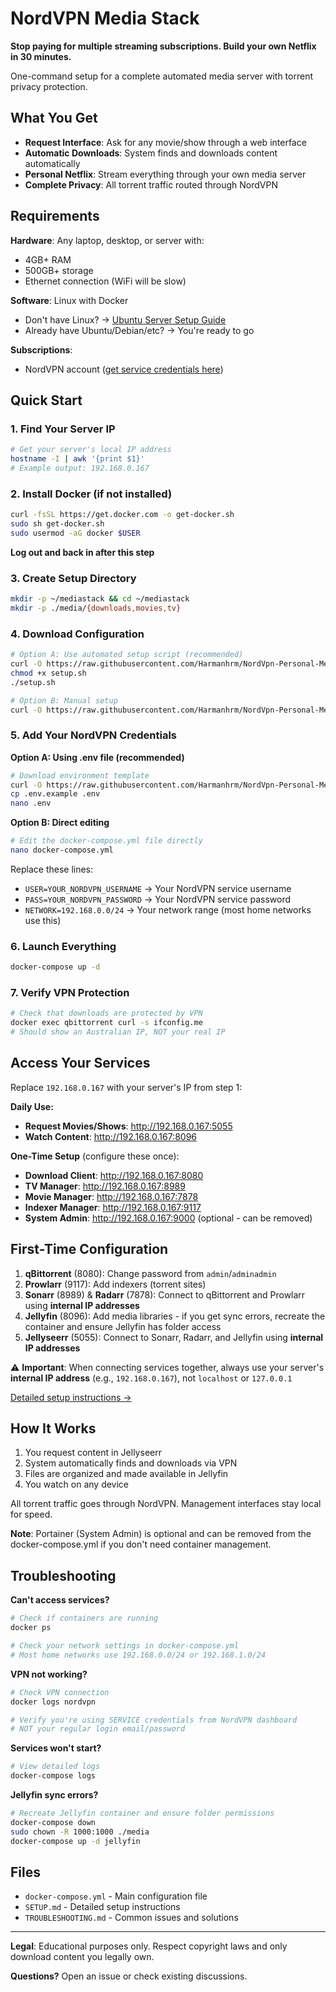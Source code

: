 # NordVPN Media Stack

**Stop paying for multiple streaming subscriptions. Build your own Netflix in 30 minutes.**

One-command setup for a complete automated media server with torrent privacy protection.

## What You Get

- **Request Interface**: Ask for any movie/show through a web interface
- **Automatic Downloads**: System finds and downloads content automatically  
- **Personal Netflix**: Stream everything through your own media server
- **Complete Privacy**: All torrent traffic routed through NordVPN

## Requirements

**Hardware**: Any laptop, desktop, or server with:
- 4GB+ RAM  
- 500GB+ storage
- Ethernet connection (WiFi will be slow)

**Software**: Linux with Docker
- Don't have Linux? → [Ubuntu Server Setup Guide](https://ubuntu.com/server/docs/installation)  
- Already have Ubuntu/Debian/etc? → You're ready to go

**Subscriptions**: 
- NordVPN account ([get service credentials here](https://my.nordaccount.com/dashboard/nordvpn/manual-setup/))

## Quick Start

### 1. Find Your Server IP
```bash
# Get your server's local IP address
hostname -I | awk '{print $1}'
# Example output: 192.168.0.167
```

### 2. Install Docker (if not installed)
```bash
curl -fsSL https://get.docker.com -o get-docker.sh
sudo sh get-docker.sh
sudo usermod -aG docker $USER
```
**Log out and back in after this step**

### 3. Create Setup Directory
```bash
mkdir -p ~/mediastack && cd ~/mediastack
mkdir -p ./media/{downloads,movies,tv}
```

### 4. Download Configuration
```bash
# Option A: Use automated setup script (recommended)
curl -O https://raw.githubusercontent.com/Harmanhrm/NordVpn-Personal-Media-Server/main/setup.sh
chmod +x setup.sh
./setup.sh

# Option B: Manual setup
curl -O https://raw.githubusercontent.com/Harmanhrm/NordVpn-Personal-Media-Server/main/docker-compose.yml
```

### 5. Add Your NordVPN Credentials

**Option A: Using .env file (recommended)**
```bash
# Download environment template
curl -O https://raw.githubusercontent.com/Harmanhrm/NordVpn-Personal-Media-Server/main/.env.example
cp .env.example .env
nano .env
```

**Option B: Direct editing**
```bash
# Edit the docker-compose.yml file directly
nano docker-compose.yml
```
Replace these lines:
- `USER=YOUR_NORDVPN_USERNAME` → Your NordVPN service username
- `PASS=YOUR_NORDVPN_PASSWORD` → Your NordVPN service password  
- `NETWORK=192.168.0.0/24` → Your network range (most home networks use this)

### 6. Launch Everything
```bash
docker-compose up -d
```

### 7. Verify VPN Protection
```bash
# Check that downloads are protected by VPN
docker exec qbittorrent curl -s ifconfig.me
# Should show an Australian IP, NOT your real IP
```

## Access Your Services

Replace `192.168.0.167` with your server's IP from step 1:

**Daily Use:**
- **Request Movies/Shows**: http://192.168.0.167:5055
- **Watch Content**: http://192.168.0.167:8096

**One-Time Setup** (configure these once):
- **Download Client**: http://192.168.0.167:8080
- **TV Manager**: http://192.168.0.167:8989  
- **Movie Manager**: http://192.168.0.167:7878
- **Indexer Manager**: http://192.168.0.167:9117
- **System Admin**: http://192.168.0.167:9000 (optional - can be removed)

## First-Time Configuration

1. **qBittorrent** (8080): Change password from `admin`/`adminadmin`
2. **Prowlarr** (9117): Add indexers (torrent sites)
3. **Sonarr** (8989) & **Radarr** (7878): Connect to qBittorrent and Prowlarr using **internal IP addresses**
4. **Jellyfin** (8096): Add media libraries - if you get sync errors, recreate the container and ensure Jellyfin has folder access
5. **Jellyseerr** (5055): Connect to Sonarr, Radarr, and Jellyfin using **internal IP addresses**

⚠️ **Important**: When connecting services together, always use your server's **internal IP address** (e.g., `192.168.0.167`), not `localhost` or `127.0.0.1`

[Detailed setup instructions →](SETUP.md)

## How It Works

1. You request content in Jellyseerr
2. System automatically finds and downloads via VPN
3. Files are organized and made available in Jellyfin
4. You watch on any device

All torrent traffic goes through NordVPN. Management interfaces stay local for speed.

**Note**: Portainer (System Admin) is optional and can be removed from the docker-compose.yml if you don't need container management.

## Troubleshooting

**Can't access services?**
```bash
# Check if containers are running
docker ps

# Check your network settings in docker-compose.yml
# Most home networks use 192.168.0.0/24 or 192.168.1.0/24
```

**VPN not working?**
```bash
# Check VPN connection
docker logs nordvpn

# Verify you're using SERVICE credentials from NordVPN dashboard
# NOT your regular login email/password
```

**Services won't start?**
```bash
# View detailed logs
docker-compose logs
```

**Jellyfin sync errors?**
```bash
# Recreate Jellyfin container and ensure folder permissions
docker-compose down
sudo chown -R 1000:1000 ./media
docker-compose up -d jellyfin
```

## Files

- `docker-compose.yml` - Main configuration file
- `SETUP.md` - Detailed setup instructions  
- `TROUBLESHOOTING.md` - Common issues and solutions

---

**Legal**: Educational purposes only. Respect copyright laws and only download content you legally own.

**Questions?** Open an issue or check existing discussions.

